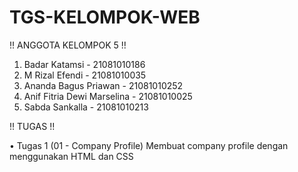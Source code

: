 # TGS-KELOMPOK-WEB

  !!  ANGGOTA KELOMPOK 5  !!
  
  1. Badar Katamsi - 21081010186
  2. M Rizal Efendi - 21081010035
  3. Ananda Bagus Priawan - 21081010252
  4. Anif Fitria Dewi Marselina - 21081010025
  5. Sabda Sankalla - 21081010213
  
  
  !!  TUGAS !!
  
  • Tugas 1 (01 - Company Profile)
    Membuat company profile dengan menggunakan HTML dan CSS
  
